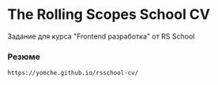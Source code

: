 # The Rolling Scopes School CV

Задание для курса "Frontend разработка" от RS School

### Резюме

```
https://yomche.github.io/rsschool-cv/
```
